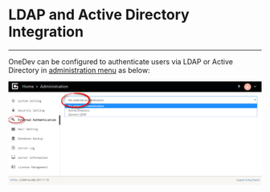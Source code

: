 # LDAP and Active Directory Integration
-------------------------

OneDev can be configured to authenticate users via LDAP or Active Directory in [administration menu](server-administration-menu.md) as below:

![ldap.png](images/ldap.png)